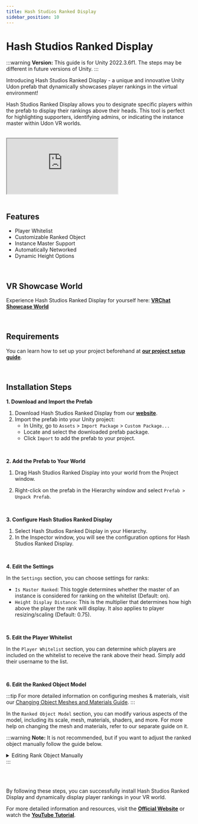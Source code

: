 ```yaml
---
title: Hash Studios Ranked Display
sidebar_position: 10
---
```


# Hash Studios Ranked Display

:::warning
**Version:** This guide is for Unity 2022.3.6f1. The steps may be different in future versions of Unity.
:::

Introducing Hash Studios Ranked Display - a unique and innovative Unity Udon prefab that dynamically showcases player rankings in the virtual environment!

Hash Studios Ranked Display allows you to designate specific players within the prefab to display their rankings above their heads. This tool is perfect for highlighting supporters, identifying admins, or indicating the instance master within Udon VR worlds.

<br/>

<div class="responsive-video">
  <iframe src="https://www.youtube.com/embed/Rvm1jI06w1w" allow="accelerometer; autoplay; encrypted-media; gyroscope; picture-in-picture" allowfullscreen></iframe>
</div>

<br/>

## Features

- Player Whitelist
- Customizable Ranked Object
- Instance Master Support
- Automatically Networked
- Dynamic Height Options

<br/>

## VR Showcase World

Experience Hash Studios Ranked Display for yourself here: **[VRChat Showcase World](https://vrchat.com/home/world/wrld_687388eb-951e-4e29-87c3-52eaee2b85e1)**

<br/>

## Requirements

You can learn how to set up your project beforehand at **[our project setup guide](/docs/general-concepts/settingupudon)**.

<br/>

## Installation Steps

**1. Download and Import the Prefab**

1. Download Hash Studios Ranked Display from our **[website](https://www.hashstudiosllc.com/hashstudiosrankeddisplay)**.
2. Import the prefab into your Unity project:
   - In Unity, go to `Assets` > `Import Package` > `Custom Package...`
   - Locate and select the downloaded prefab package.
   - Click `Import` to add the prefab to your project.

<br/>

**2. Add the Prefab to Your World**

1. Drag Hash Studios Ranked Display into your world from the Project window.

2. Right-click on the prefab in the Hierarchy window and select `Prefab > Unpack Prefab`.

<br/>

**3. Configure Hash Studios Ranked Display**

1. Select Hash Studios Ranked Display in your Hierarchy.
2. In the Inspector window, you will see the configuration options for Hash Studios Ranked Display.

<br/>

**4. Edit the Settings**

In the `Settings` section, you can choose settings for ranks:

- `Is Master Ranked`: This toggle determines whether the master of an instance is considered for ranking on the whitelist (Default: on).
- `Height Display Distance`: This is the multiplier that determines how high above the player the rank will display. It also applies to player resizing/scaling (Default: 0.75).

<br/>

**5. Edit the Player Whitelist**

In the `Player Whitelist` section, you can determine which players are included on the whitelist to receive the rank above their head. Simply add their username to the list.

<br/>

**6. Edit the Ranked Object Model**

:::tip
For more detailed information on configuring meshes & materials, visit our [Changing Object Meshes and Materials Guide](/DevelopmentDocumentation/docs/general-concepts/objectmeshesandmaterials/).
:::

In the `Ranked Object Model` section, you can modify various aspects of the model, including its scale, mesh, materials, shaders, and more. For more help on changing the mesh and materials, refer to our separate guide on it.

:::warning
**Note:** It is not recommended, but if you want to adjust the ranked object manually follow the guide below.

<details>
<summary>Editing Rank Object Manually</summary>

1. Navigate to the prefab in your Unity hierarchy.
2. Look for the child object `Cube Rank`, it is in `Hash Studios Rank Display > Example Object [DO NOT MOVE] > Cube Rank`.
3. Select it and then modify the settings in the hierarchy.

</details>
:::

<br/><br/>

By following these steps, you can successfully install Hash Studios Ranked Display and dynamically display player rankings in your VR world.

For more detailed information and resources, visit the **[Official Website](https://www.hashstudiosllc.com/hashstudiosrankeddisplay)** or watch the **[YouTube Tutorial](https://youtu.be/Rvm1jI06w1w)**.
